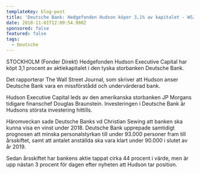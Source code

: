 ```yaml
---
templateKey: blog-post
title: 'Deutsche Bank: Hedgefonden Hudson köper 3,1% av kapitalet - WSJ'
date: 2018-11-01T12:09:54.990Z
sponsored: false
featured: false
tags:
  - Deutsche
---
```

STOCKHOLM (Fonder Direkt) Hedgefonden Hudson Executive Capital har köpt 3,1 procent av aktiekapitalet i den tyska storbanken Deutsche Bank.

Det rapporterar The Wall Street Journal, som skriver att Hudson anser Deutsche Bank vara en missförstådd och undervärderad bank.

Hudson Executive Capital leds av den amerikanska storbanken JP Morgans tidigare finanschef Douglas Braunstein. Investeringen i Deutsche Bank är Hudsons största investering hittills.

Häromveckan sade Deutsche Banks vd Christian Sewing att banken ska kunna visa en vinst under 2018. Deutsche Bank upprepade samtidigt prognosen att minska personalstyrkan till under 93.000 personer fram till årsskiftet, samt att antalet anställda ska vara klart under 90.000 i slutet av år 2019.

Sedan årsskiftet har bankens aktie tappat cirka 44 procent i värde, men är upp nästan 3 procent för dagen efter nyheten att Hudson tar position.
